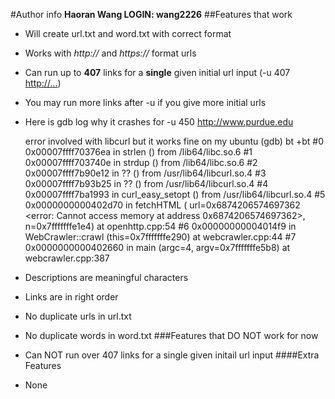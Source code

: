 #Author info
**Haoran Wang LOGIN: wang2226**
##Features that work
- Will create url.txt and word.txt with correct format
- Works with *http://* and *https://* format urls
- Can run up to **407** links for a **single** given initial url input (-u 407 <http://...>)
- You may run more links after -u if you give more initial urls
- Here is gdb log why it crashes for -u 450 http://www.purdue.edu 

	error involved with libcurl but it works fine on my ubuntu
	(gdb) bt
	+bt
	#0  0x00007ffff70376ea in strlen () from /lib64/libc.so.6
	#1  0x00007ffff703740e in strdup () from /lib64/libc.so.6
	#2  0x00007ffff7b90e12 in ?? () from /usr/lib64/libcurl.so.4
	#3  0x00007ffff7b93b25 in ?? () from /usr/lib64/libcurl.so.4
	#4  0x00007ffff7ba1993 in curl_easy_setopt () from /usr/lib64/libcurl.so.4
	#5  0x0000000000402d70 in fetchHTML (
		    url=0x6874206574697362 <error: Cannot access memory at address 0x6874206574697362>,
			    n=0x7fffffffe1e4) at openhttp.cpp:54
	#6  0x00000000004014f9 in WebCrawler::crawl (this=0x7fffffffe290) at webcrawler.cpp:44
	#7  0x0000000000402660 in main (argc=4, argv=0x7fffffffe5b8) at webcrawler.cpp:387

- Descriptions are meaningful characters
- Links are in right order
- No duplicate urls in url.txt
- No duplicate words in word.txt
###Features that DO NOT work for now
- Can NOT run over 407 links for a single given initail url input
####Extra Features
- None
